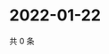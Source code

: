 # 2022-01-22

共 0 条

<!-- BEGIN WEIBO -->
<!-- 最后更新时间 Sat Jan 22 2022 03:09:43 GMT+0800 (China Standard Time) -->

<!-- END WEIBO -->
